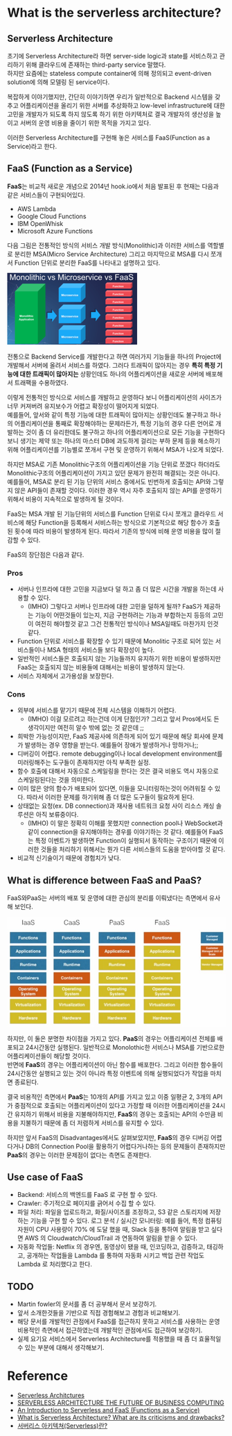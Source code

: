 # What is the serverless architecture?

## Serverless Architecture

초기에 Serverless Architecture라 하면 server-side logic과 state를 서비스하고 관리하기 위해 클라우드에 존재하는 third-party service 말했다.  
하지만 요즘에는 stateless compute container에 의해 정의되고 event-driven solution에 의해 모델링 된 service이다.  

복잡하게 이야기했지만, 간단히 이야기하면 우리가 일반적으로 Backend 시스템을 갖추고 어플리케이션을 올리기 위한 서버를 추상화하고 low-level infrastructure에 대한 고민을 개발자가 되도록 하지 않도록 하기 위한 아키텍처로 결국 개발자의 생산성을 높이고 서버의 운영 비용을 줄이기 위한 목적을 가지고 있다.  

이러한 Serverless Architecture를 구현해 놓은 서비스를 FaaS(Function as a Service)라고 한다. 

## FaaS (Function as a Service)

**FaaS**는 비교적 새로운 개념으로 2014년 hook.io에서 처음 발표된 후 현재는 다음과 같은 서비스들이 구현되어있다.  

* AWS Lambda
* Google Cloud Functions
* IBM OpenWhisk
* Microsoft Azure Functions

다음 그림은 전통적인 방식의 서비스 개발 방식(Monolithic)과 이러한 서비스를 역할별로 분리한 MSA(Micro Service Architecture) 그리고 마지막으로 MSA를 다시 쪼개서 Function 단위로 분리한 FaaS를 나타내고 설명하고 있다. 

![m_vs_faas](./m_vs_faas.png)

전통으로 Backend Service를 개발한다고 하면 여러가지 기능들을 하나의 Project에 개발해서 서버에 올려서 서비스를 하였다. 그러다 트래픽이 많아지는 경우 **특히 특정 기능에 대한 트래픽이 많아지는** 상황인데도 하나의 어플리케이션을 새로운 서버에 배포해서 트래팩을 수용하였다.  

이렇게 전통적인 방식으로 서비스를 개발하고 운영하다 보니 어플리케이션의 사이즈가 너무 커져버려 유지보수가 어렵고 확장성이 떨어지게 되었다.  
예를들어, 앞서와 같이 특정 기능에 대한 트래픽이 많아지는 상황인데도 불구하고 하나의 어플리케이션을 통째로 확장해야하는 문제라든가, 특정 기능의 경우 다른 언어로 개발하는 것이 좀 더 유리한데도 불구하고 하나의 어플리케이션으로 모든 기능을 구현하다보니 생기는 제약 또는 하나의 마스터 DB에 과도하게 걸리는 부하 문제 등을 해소하기 위해 어플리케이션를 기능별로 쪼개서 구현 및 운영하기 위해서 MSA가 나오게 되었다. 

하지만 MSA로 기존 Monolithic구조의 어플리케이션을 기능 단위로 쪼갰다 하더라도 Monolithic구조의 어플리케이션이 가지고 있던 문제가 완전히 해결되는 것은 아니다. 
예를들어, MSA로 분리 된 기능 단위의 서비스 중에서도 빈번하게 호출되는 API와 그렇지 않은 API들이 존재할 것이다. 이러한 경우 역시 자주 호출되지 않는 API를 운영하기 위해서 비용이 지속적으로 발생하게 될 것이다.

FaaS는 MSA 개발 된 기능단위의 서비스를 Function 단위로 다시 쪼개고 클라우드 서비스에 해당 Function을 등록해서 서비스하는 방식으로 기본적으로 해당 함수가 호출 된 횟수에 따라 비용이 발생하게 된다. 따라서 기존의 방식에 비해 운영 비용을 많이 절감할 수 있다. 

FaaS의 장단점은 다음과 같다. 

### Pros

* 서버나 인프라에 대한 고민을 지금보다 덜 하고 좀 더 많은 시간을 개발을 하는데 사용할 수 있다. 
	* (IMHO) 그렇다고 서버나 인프라에 대한 고민을 덜하게 될까? FaaS가 제공하는 기능이 어떤것들이 있는지, 지금 구현하려는 기능과 부합하는지 등등의 고민이 여전히 해야할것 같고 그건 전통적인 방식이나 MSA일때도 마찬가지 인것 같다. 
* Function 단위로 서비스를 확장할 수 있기 때문에 Monolitic 구조로 되어 있는 서비스들이나 MSA 형태의 서비스들 보다 확장성이 높다. 
* 일반적인 서비스들은 호출되지 않는 기능들까지 유지하기 위한 비용이 발생하지만 FaaS는 호출되지 않는 비용들에 대해서는 비용이 발생하지 않는다. 
* 서비스 자체에서 고가용성을 보장한다. 

### Cons

* 외부에 서비스를 맡기기 때문에 전체 시스템을 이해하기 어렵다. 
	* (IMHO) 이걸 모르려고 하는건데 이게 단점인가? 그리고 앞서 Pros에서도 든 생각이지만 여전히 알수 밖에 없는 것 같은데 ;;
* 희박한 가능성이지만, FaaS 제공사에 의존하게 되어 있기 때문에 해당 회사에 문제가 발생하는 경우 영향을 받는다. 예를들어 장애가 발생하거나 망하거나;;
* 디버깅이 어렵다. remote debugging이나 local development environment를 미러링해주는 도구들이 존재하지만 아직 부족한 실정.
* 함수 호출에 대해서 자동으로 스케일링을 한다는 것은 결국 비용도 역시 자동으로 스케일링된다는 것을 의미한다. 
* 이미 많은 양의 함수가 배포되어 있다면, 이들을 모니터링하는것이 어려워질 수 있다. 따라서 이러한 문제를 하기위해 좀 더 많은 도구들이 필요하게 된다. 
* 상태없는 요청(ex. DB connection)과 재사용 네트워크 요청 사이 리소스 캐싱 솔루션은 아직 보류중이다. 
	* (IMHO) 이 말은 정확히 이해를 못했지만 connection pool나 WebSocket과 같이 connection을 유지해야하는 경우를 이야기하는 것 같다. 예를들어 FaaS는 특정 이벤트가 발생하면 Function이 실행되서 동작하는 구조이기 때문에 이러한 것들을 처리하기 위해서는 뭔가 다른 서비스들의 도움을 받아야할 것 같다. 
* 비교적 신기술이기 때문에 경험치가 낮다. 

## What is difference between FaaS and PaaS?

FaaS와PaaS는 서버의 배포 및 운영에 대한 관심의 분리를 이뤄냈다는 측면에서 유사해 보인다. 

![faas_diagram](./faas_diagram.jpg)

하지만, 이 둘은 분명한 차이점을 가지고 있다. **PaaS**의 경우는 어플리케이션 전체를 배포되고 24시간동안 실행된다. 일반적으로 Monolothic한 서비스나 MSA를 기반으로한 어플리케이션들이 해당할 것이다.  
반면에 **FaaS**의 경우는 어플리케이션이 아닌 함수를 배포한다. 그리고 이러한 함수들이 24시간동안 실행되고 있는 것이 아니라 특정 이벤트에 의해 실행되었다가 작업을 마치면 종료된다.  

결국 비용적인 측면에서 **PaaS**는 10개의 API를 가지고 있고 이중 일평균 2, 3개의 API가 중점적으로 호출되는 어플리케이션이 있다고 가정할 때 이러한 어플리케이션을 24시간 유지하기 위해서 비용을 지불해야하지만, **FaaS**의 경우는 호출되는 API의 수만큼 비용을 지불하기 때문에 좀 더 저렴하게 서비스를 유지할 수 있다.  

하지만 앞서 FaaS의 Disadvantages에서도 살펴보았지만, **FaaS**의 경우 디버깅 어렵다거나 DB의 Connection Pool을 활용하기 어렵다거나하는 등의 문제들이 존재하지만 **PaaS**의 경우는 이러한 문제점이 없다는 측면도 존재한다.

## Use case of FaaS

* Backend: 서비스의 백엔드를 FaaS 로 구현 할 수 있다.
* Crawler: 주기적으로 페이지를 긁어서 수집 할 수 있다. 
* 파일 처리: 파일을 업로드하고, 화질/사이즈를 조정하고, S3 같은 스토리지에 저장하는 기능을 구현 할 수 있다. 
로그 분석 / 실시간 모니터링: 예를 들어, 특정 컴퓨팅 자원이 CPU 사용량이 70% 에 도달 했을 때, Slack 등을 통하여 알림을 받고 싶다면 AWS 의 Cloudwatch/CloudTrail 과 연동하여 알림을 받을 수 있다.
* 자동화 작업들: Netflix 의 경우엔, 동영상이 됐을 때, 인코딩하고, 검증하고, 태깅하고, 공개하는 작업들을 Lambda 를 통하여 자동화 시키고 백업 관련 작업도 Lambda 로 처리했다고 한다. 

## TODO

* Martin fowler의 문서를 좀 더 공부해서 문서 보강하기.
* 앞서 소개한것들을 기반으로 직접 경험해보고 경험과 비교해보기.
* 해당 문서를 개발적인 관점에서 FaaS를 접근하지 못하고 서비스를 사용하는 운영 비용적인 측면에서 접근하였는데 개발적인 관점에서도 접근하여 보강하기.
* 실제 요기요 서비스에서 Serverless Architecture를 적용했을 때 좀 더 효율적일 수 있는 부분에 대해서 생각해보기.

# Reference

* [Serverless Architctures](https://martinfowler.com/articles/serverless.html)
* [SERVERLESS ARCHITECTURE THE FUTURE OF BUSINESS COMPUTING](https://www.marutitech.com/serverless-architecture-business-computing/)
* [An Introduction to Serverless and FaaS (Functions as a Service)](https://medium.com/@BoweiHan/an-introduction-to-serverless-and-faas-functions-as-a-service-fb5cec0417b2)
* [What is Serverless Architecture? What are its criticisms and drawbacks?](https://medium.com/@MarutiTech/what-is-serverless-architecture-what-are-its-criticisms-and-drawbacks-928659f9899a)
* [서버리스 아키텍쳐(Serverless)란?](https://velopert.com/3543)
